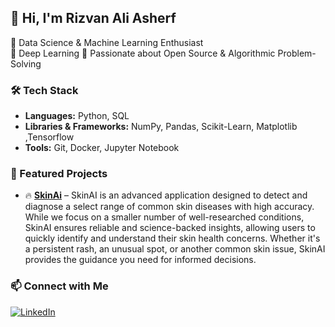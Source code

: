 ## 👋 Hi, I'm Rizvan Ali Asherf 

🔹 Data Science & Machine Learning Enthusiast  
🔹 Deep Learning
🔹 Passionate about Open Source & Algorithmic Problem-Solving  

### 🛠 Tech Stack  
- **Languages:** Python, SQL 
- **Libraries & Frameworks:** NumPy, Pandas, Scikit-Learn, Matplotlib ,Tensorflow
- **Tools:** Git, Docker, Jupyter Notebook  


### 🚀 Featured Projects  
- 🔥 **[SkinAi](https://huggingface.co/spaces/riswan2221/SkinAi)** – SkinAI is an advanced application designed to detect and diagnose a select range of common skin diseases with high accuracy. While we focus on a smaller number of well-researched conditions, SkinAI ensures reliable and science-backed insights, allowing users to quickly identify and understand their skin health concerns. Whether it's a persistent rash, an unusual spot, or another common skin issue, SkinAI provides the guidance you need for informed decisions.


### 📫 Connect with Me  
[![LinkedIn](https://img.shields.io/badge/-LinkedIn-blue?style=flat&logo=Linkedin)](https://linkedin.com/in/rizvan-ali-asherf)  

